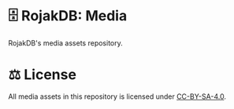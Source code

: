 # 🗄️ RojakDB: Media

RojakDB's media assets repository.

# ⚖️ License

All media assets in this repository is licensed under [CC-BY-SA-4.0](https://github.com/rojakdb/media/blob/main/LICENSE).
